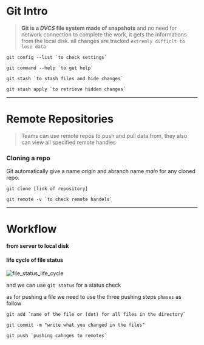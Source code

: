 # Git Intro

> > > > > > 
> **Git is a _DVCS_ file system made of snapshots** and no need for network connection to 
> complete the work, it gets the informations from the local disk. all changes are tracked 
> `extremly difficlt to lose data`
> > > > > >


```
git config --list `to check settings`

git command --help `to get help`

git stash `to stash files and hide changes`

git stash apply `to retrieve hidden changes`

```

___________________________________________________________

# Remote Repositories

> Teams can use remote repos to push and pull data from,
> they also can view all specified remote handles 


### Cloning a repo

Git automatically give a name _origin_ and abranch name _main_ for any cloned repo.




```
git clone [link of repository]

git remote -v `to check remote handels` 
```

___________________________________________________________

# Workflow 

**from server to local disk**

#### life cycle of file status 

![file_status_life_cycle](https://blog.udemy.com/wp-content/uploads/2015/08/image006.png)


and we can use `git status` for a status check

as for pushing a file we need to use the three pushing steps `phases` as follow 

```
git add `name of the file or (dot) for all files in the directory`

git commit -m "write what you changed in the files"

git push `pushing cahnges to remotes`

```

